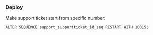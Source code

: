 ### Deploy

Make support ticket start from specific number:
```postgresql
ALTER SEQUENCE support_supportticket_id_seq RESTART WITH 10015;
```
